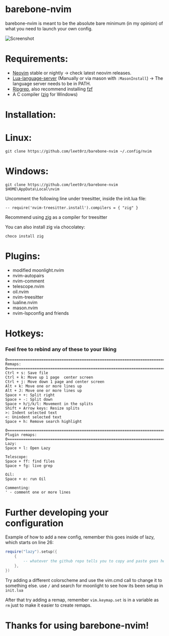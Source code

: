 # barebone-nvim
barebone-nvim is meant to be the absolute bare minimum (in my opinion) of what you need to launch your own config.

![Screenshot](https://i.imgur.com/hb2RNzX.png)

# Requirements:
- [Neovim](https://github.com/neovim/neovim) stable or nightly -> check latest neovim releases.
- [Lua-language-server](https://github.com/LuaLS/lua-language-server) (Manually or via mason with `:MasonInstall`) -> The language server needs to be in PATH.
- [Ripgrep](https://github.com/BurntSushi/ripgrep), also recommend installing [fzf](https://github.com/junegunn/fzf)
- A C compiler ([zig](https://ziglang.org/download/) for Windows)

# Installation:
# Linux:
```
git clone https://github.com/leet0rz/barebone-nvim ~/.config/nvim
```

# Windows:
```
git clone https://github.com/leet0rz/barebone-nvim $HOME\AppData\Local\nvim
```
Uncomment the following line under treesitter, inside the init.lua file:

```-- require('nvim-treesitter.install').compilers = { "zig" }```

Recommend using [zig](https://ziglang.org/download/) as a compiler for treesitter

You can also install zig via chocolatey:

```
choco install zig
```

# Plugins:
- modified moonlight.nvim
- nvim-autopairs
- nvim-comment
- telescope.nvim
- oil.nvim
- nvim-treesitter
- lualine.nvim
- mason.nvim
- nvim-lspconfig and friends

# Hotkeys:

### Feel free to rebind any of these to your liking

```
0=============================================================================================0
Remaps:
0=============================================================================================0
Ctrl + s: Save file
Ctrl + k: Move up 1 page  center screen
Ctrl + j: Move down 1 page and center screen
Alt + k: Move one or more lines up
Alt + J: Move one or more lines up
Space + +: Split right
Space + -: Split down
Space + h/j/k/l: Movement in the splits
Shift + Arrow keys: Resize splits
>: Indent selected text
<: Unindent selected text
Space + h: Remove search highlight

0=============================================================================================0
Plugin remaps:
0=============================================================================================0
Lazy:
Space + l: Open Lazy

Telescope:
Space + ff: find files
Space + fg: live grep

Oil:
Space + o: run Oil

Commenting:
' - comment one or more lines
```

# Further developing your configuration
Example of how to add a new config, remember this goes inside of lazy, which starts on line 26:
```lua
require("lazy").setup({
    {
        -- whatever the github repo tells you to copy and paste goes here usually.
    },
})
```
Try adding a different colorscheme and use the vim.cmd call to change it to something else. use `/` and search for moonlight to see how its been setup in `init.lua`

After that try adding a remap, remember `vim.keymap.set` is in a variable as `rm` just to make it easier to create remaps.

# Thanks for using barebone-nvim!
